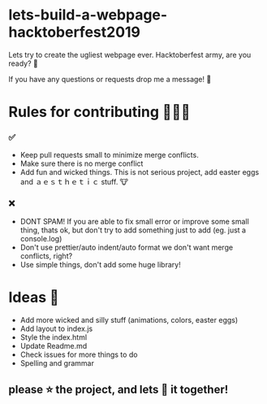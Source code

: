 # lets-build-a-webpage-hacktoberfest2019

Lets try to create the ugliest webpage ever. Hacktoberfest army, are you ready? 🚀

If you have any questions or requests drop me a message! 📧

# Rules for contributing 👨🏻‍💻

### ✅
* Keep pull requests small to minimize merge conflicts.
* Make sure there is no merge conflict
* Add fun and wicked things. This is not serious project, add easter eggs and ａｅｓｔｈｅｔｉｃ stuff. 🐮

### ❌
* DONT SPAM! If you are able to fix small error or improve some small thing, thats ok, but don't try to add something just to add (eg. just a console.log)
* Don't use prettier/auto indent/auto format we don't want merge conflicts, right?
* Use simple things, don't add some huge library!

# Ideas 🧠
* Add more wicked and silly stuff (animations, colors, easter eggs)
* Add layout to index.js
* Style the index.html
* Update Readme.md
* Check issues for more things to do
* Spelling and grammar


## please ⭐ the project, and lets 🚀 it together!